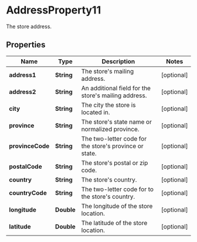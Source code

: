 

# AddressProperty11

The store address.

## Properties

| Name | Type | Description | Notes |
|------------ | ------------- | ------------- | -------------|
|**address1** | **String** | The store&#39;s mailing address. |  [optional] |
|**address2** | **String** | An additional field for the store&#39;s mailing address. |  [optional] |
|**city** | **String** | The city the store is located in. |  [optional] |
|**province** | **String** | The store&#39;s state name or normalized province. |  [optional] |
|**provinceCode** | **String** | The two-letter code for the store&#39;s province or state. |  [optional] |
|**postalCode** | **String** | The store&#39;s postal or zip code. |  [optional] |
|**country** | **String** | The store&#39;s country. |  [optional] |
|**countryCode** | **String** | The two-letter code for to the store&#39;s country. |  [optional] |
|**longitude** | **Double** | The longitude of the store location. |  [optional] |
|**latitude** | **Double** | The latitude of the store location. |  [optional] |




